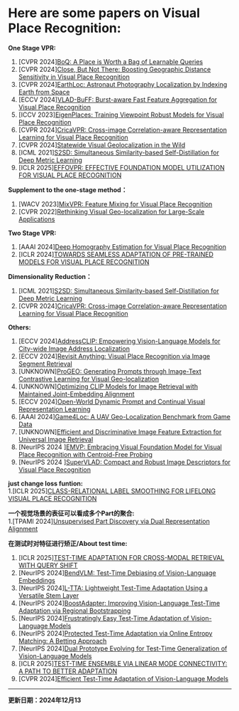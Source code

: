 # Here are some papers on  Visual Place Recognition:

**One Stage VPR:**
1. [CVPR 2024][BoQ: A Place is Worth a Bag of Learnable Queries](https://arxiv.org/pdf/2405.07364)
2. [CVPR 2024][Close, But Not There: Boosting Geographic Distance Sensitivity in Visual Place Recognition](https://arxiv.org/pdf/2407.02422)
3. [CVPR 2024][EarthLoc: Astronaut Photography Localization by Indexing Earth from Space](https://arxiv.org/pdf/2403.06758)
4. [ECCV 2024][VLAD-BuFF: Burst-aware Fast Feature Aggregation for Visual Place Recognition](https://arxiv.org/pdf/2409.19293)
5. [ICCV 2023][EigenPlaces: Training Viewpoint Robust Models for Visual Place Recognition](https://arxiv.org/pdf/2308.10832)
6. [CVPR 2024][CricaVPR: Cross-image Correlation-aware Representation Learning for Visual Place Recognition](https://arxiv.org/pdf/2402.19231)
7. [CVPR 2024][Statewide Visual Geolocalization in the Wild](https://arxiv.org/pdf/2409.16763)
8. [ICML 2021][S2SD: Simultaneous Similarity-based Self-Distillation for Deep Metric Learning](https://arxiv.org/pdf/2009.08348)
9. [ICLR 2025][EFFOVPR: EFFECTIVE FOUNDATION MODEL UTILIZATION FOR VISUAL PLACE RECOGNITION](https://openreview.net/forum?id=NSpe8QgsCB)
   
**Supplement to the one-stage method：**
1. [WACV 2023][MixVPR: Feature Mixing for Visual Place Recognition](https://arxiv.org/pdf/2303.02190)
2. [CVPR 2022][Rethinking Visual Geo-localization for Large-Scale Applications](https://arxiv.org/pdf/2204.02287)
   
**Two Stage VPR:**
1. [AAAI 2024][Deep Homography Estimation for Visual Place Recognition](https://arxiv.org/pdf/2402.16086)
2. [ICLR 2024][TOWARDS SEAMLESS ADAPTATION OF PRE-TRAINED MODELS FOR VISUAL PLACE RECOGNITION](https://arxiv.org/pdf/2402.14505)
   
**Dimensionality Reduction：**
1. [ICML 2021][S2SD: Simultaneous Similarity-based Self-Distillation for Deep Metric Learning](https://arxiv.org/pdf/2009.08348)
2. [CVPR 2024][CricaVPR: Cross-image Correlation-aware Representation Learning for Visual Place Recognition](https://arxiv.org/pdf/2402.19231)
   
**Others:**
1. [ECCV 2024][AddressCLIP: Empowering Vision-Language Models for City-wide Image Address Localization](https://arxiv.org/pdf/2407.08156)
2. [ECCV 2024][Revisit Anything: Visual Place Recognition via Image Segment Retrieval](https://arxiv.org/pdf/2409.18049)
3. [UNKNOWN][ProGEO: Generating Prompts through Image-Text Contrastive Learning for Visual Geo-localization](https://arxiv.org/pdf/2406.01906)
4. [UNKNOWN][Optimizing CLIP Models for Image Retrieval with Maintained Joint-Embedding Alignment](https://arxiv.org/pdf/2409.01936)
5. [ECCV 2024][Open-World Dynamic Prompt and Continual Visual Representation Learning](https://www.arxiv.org/pdf/2409.05312)
6. [AAAI 2024][Game4Loc: A UAV Geo-Localization Benchmark from Game Data](https://arxiv.org/pdf/2409.16925)
7. [UNKNOWN][Efficient and Discriminative Image Feature Extraction for Universal Image Retrieval](https://arxiv.org/pdf/2409.13513)
8. [NeurIPS 2024 ][EMVP: Embracing Visual Foundation Model for Visual Place Recognition with Centroid-Free Probing](https://openreview.net/pdf?id=V6w7keoTqn)
9. [NeurIPS 2024 ][SuperVLAD: Compact and Robust Image Descriptors for Visual Place Recognition](https://openreview.net/pdf?id=bZpZMdY1sj)
   
 **just change loss funtion:**  
1.[ICLR 2025][CLASS-RELATIONAL LABEL SMOOTHING FOR LIFELONG VISUAL PLACE RECOGNITION](https://openreview.net/pdf?id=ZS1lCBLljq)

**一个视觉场景的表征可以看成多个Part的聚合:**  
1.[TPAMI 2024][Unsupervised Part Discovery via Dual Representation Alignment](https://arxiv.org/abs/2408.08108)

**在测试时对特征进行矫正/About test time:**  
1. [ICLR 2025][TEST-TIME ADAPTATION FOR CROSS-MODAL RETRIEVAL WITH QUERY SHIFT](https://openreview.net/pdfid=BmG88rONaU)
2. [NeurIPS 2024][BendVLM: Test-Time Debiasing of Vision-Language Embeddings](https://arxiv.org/pdf/2411.04420) 
3. [NeurIPS 2024][L-TTA: Lightweight Test-Time Adaptation Using a Versatile Stem Layer](https://openreview.net/pdf/f00f5429bf30e23d67511a8233740cf63a50c6e7.pdf) 
4. [NeurIPS 2024][BoostAdapter: Improving Vision-Language Test-Time Adaptation via Regional Bootstrapping](https://arxiv.org/pdf/2410.15430v2) 
5. [NeurIPS 2024][Frustratingly Easy Test-Time Adaptation of Vision-Language Models](https://arxiv.org/pdf/2405.18330) 
6. [NeurIPS 2024][Protected Test-Time Adaptation via Online Entropy Matching: A Betting Approach](https://arxiv.org/pdf/2408.07511) 
7. [NeurIPS 2024][Dual Prototype Evolving for Test-Time Generalization of Vision-Language Models](https://arxiv.org/pdf/2410.12790) 
8. [ICLR 2025][TEST-TIME ENSEMBLE VIA LINEAR MODE CONNECTIVITY: A PATH TO BETTER ADAPTATION](https://openreview.net/pdf?id=4wk2eOKGvh) 
9. [CVPR 2024][Efficient Test-Time Adaptation of Vision-Language Models](https://openaccess.thecvf.com/content/CVPR2024/papers/Karmanov_Efficient_Test-Time_Adaptation_of_Vision-Language_Models_CVPR_2024_paper.pdf) 


      

      

---
**更新日期：2024年12月13**
